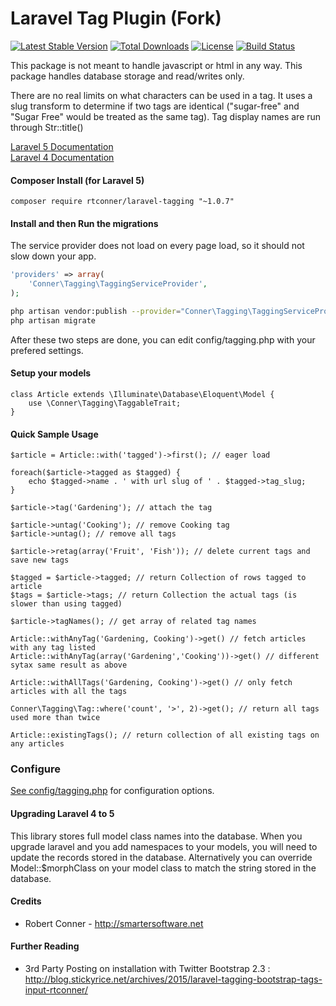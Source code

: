 Laravel Tag Plugin (Fork)
============

[![Latest Stable Version](https://poser.pugx.org/rtconner/laravel-tagging/v/stable.svg)](https://packagist.org/packages/rtconner/laravel-tagging)
[![Total Downloads](https://poser.pugx.org/rtconner/laravel-tagging/downloads.svg)](https://packagist.org/packages/rtconner/laravel-tagging)
[![License](https://poser.pugx.org/rtconner/laravel-tagging/license.svg)](https://packagist.org/packages/rtconner/laravel-tagging)
[![Build Status](https://travis-ci.org/rtconner/laravel-tagging.svg?branch=master)](https://travis-ci.org/rtconner/laravel-tagging)

This package is not meant to handle javascript or html in any way. This package handles database storage and read/writes only.

There are no real limits on what characters can be used in a tag. It uses a slug transform to determine if two tags are identical ("sugar-free" and "Sugar Free" would be treated as the same tag). Tag display names are run through Str::title()

[Laravel 5 Documentation](https://github.com/rtconner/laravel-tagging/tree/laravel-5)  
[Laravel 4 Documentation](https://github.com/rtconner/laravel-tagging/tree/laravel-4)

#### Composer Install (for Laravel 5)
	
	composer require rtconner/laravel-tagging "~1.0.7"

#### Install and then Run the migrations

The service provider does not load on every page load, so it should not slow down your app.

```php
'providers' => array(
	'Conner\Tagging\TaggingServiceProvider',
);
```
```bash
php artisan vendor:publish --provider="Conner\Tagging\TaggingServiceProvider"
php artisan migrate
```

After these two steps are done, you can edit config/tagging.php with your prefered settings.
	
#### Setup your models

    class Article extends \Illuminate\Database\Eloquent\Model {
        use \Conner\Tagging\TaggableTrait;
    }

#### Quick Sample Usage

    $article = Article::with('tagged')->first(); // eager load
   
    foreach($article->tagged as $tagged) {
    	echo $tagged->name . ' with url slug of ' . $tagged->tag_slug;
    }

    $article->tag('Gardening'); // attach the tag
    
    $article->untag('Cooking'); // remove Cooking tag
    $article->untag(); // remove all tags
    
    $article->retag(array('Fruit', 'Fish')); // delete current tags and save new tags
    
    $tagged = $article->tagged; // return Collection of rows tagged to article
    $tags = $article->tags; // return Collection the actual tags (is slower than using tagged)
    
    $article->tagNames(); // get array of related tag names	
    
    Article::withAnyTag('Gardening, Cooking')->get() // fetch articles with any tag listed
    Article::withAnyTag(array('Gardening','Cooking'))->get() // different sytax same result as above
    
    Article::withAllTags('Gardening, Cooking')->get() // only fetch articles with all the tags
    
    Conner\Tagging\Tag::where('count', '>', 2)->get(); // return all tags used more than twice

    Article::existingTags(); // return collection of all existing tags on any articles

### Configure

[See config/tagging.php](config/tagging.php) for configuration options.

#### Upgrading Laravel 4 to 5

This library stores full model class names into the database. When you upgrade laravel and you add namespaces to your models, you will need to update the records stored in the database.
Alternatively you can override Model::$morphClass on your model class to match the string stored in the database.

#### Credits

 - Robert Conner - http://smartersoftware.net

#### Further Reading

 - 3rd Party Posting on installation with Twitter Bootstrap 2.3 : http://blog.stickyrice.net/archives/2015/laravel-tagging-bootstrap-tags-input-rtconner/
